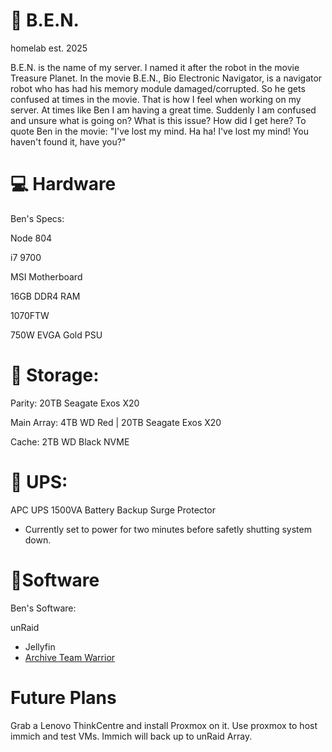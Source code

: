 # 🤖 B.E.N.
homelab est. 2025

B.E.N. is the name of my server. I named it after the robot in the movie Treasure Planet. In the movie B.E.N., Bio Electronic Navigator, is a navigator robot who has had his memory module damaged/corrupted. So he gets confused at times in the movie. That is how I feel when working on my server. At times like Ben I am having a great time. Suddenly I am confused and unsure what is going on? What is this issue? How did I get here? To quote Ben in the movie: "I've lost my mind. Ha ha! I've lost my mind! You haven't found it, have you?"

# 💻 Hardware
Ben's Specs:

Node 804

i7 9700

MSI Motherboard

16GB DDR4 RAM

1070FTW 

750W EVGA Gold PSU

# 💾 Storage:
Parity: 20TB Seagate Exos X20   

Main Array: 4TB WD Red | 20TB Seagate Exos X20 

Cache: 2TB WD Black NVME

# 🔋 UPS: 
APC UPS 1500VA Battery Backup Surge Protector 

- Currently set to power for two minutes before safetly shutting system down.

# 📎Software 


Ben's Software:

unRaid
- Jellyfin 
- [Archive Team Warrior](https://en.wikipedia.org/wiki/Archive_Team)

# Future Plans
Grab a Lenovo ThinkCentre and install Proxmox on it. Use proxmox to host immich and test VMs. Immich will back up to unRaid Array.
